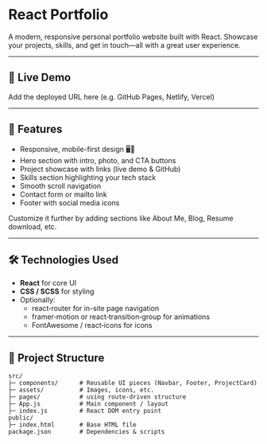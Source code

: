 # React Portfolio

A modern, responsive personal portfolio website built with React. Showcase your projects, skills, and get in touch—all with a great user experience.

---

## 🚀 Live Demo

Add the deployed URL here (e.g. GitHub Pages, Netlify, Vercel)

---

## 🧩 Features

- Responsive, mobile-first design 🖥️📱
- Hero section with intro, photo, and CTA buttons
- Project showcase with links (live demo & GitHub)
- Skills section highlighting your tech stack
- Smooth scroll navigation
- Contact form or mailto link
- Footer with social media icons

Customize it further by adding sections like About Me, Blog, Resume download, etc.

---

## 🛠️ Technologies Used

- **React** for core UI
- **CSS / SCSS** for styling
- Optionally:
  - react‑router for in-site page navigation
  - framer‑motion or react‑transition‑group for animations
  - FontAwesome / react‑icons for icons

---

## 📂 Project Structure

```text
src/
├─ components/      # Reusable UI pieces (Navbar, Footer, ProjectCard)
├─ assets/          # Images, icons, etc.
├─ pages/           # using route-driven structure
├─ App.js           # Main component / layout
├─ index.js         # React DOM entry point
public/
├─ index.html       # Base HTML file
package.json        # Dependencies & scripts
